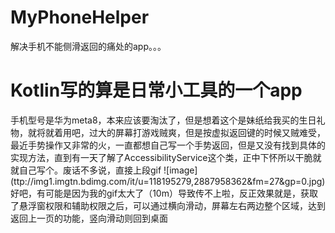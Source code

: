 # MyPhoneHelper
解决手机不能侧滑返回的痛处的app。。。

# Kotlin写的算是日常小工具的一个app
手机型号是华为meta8，本来应该要淘汰了，但是想着这个是妹纸给我买的生日礼物，就将就着用吧，过大的屏幕打游戏贼爽，但是按虚拟返回键的时候又贼难受，最近手势操作又非常的火，一直都想自己写一个手势返回，但是又没有找到具体的实现方法，直到有一天了解了AccessibilityService这个类，正中下怀所以干脆就就自己写个。废话不多说，直接上段gif
![image] (ttp://img1.imgtn.bdimg.com/it/u=118195279,2887958362&fm=27&gp=0.jpg)
好吧，有可能是因为我的gif太大了（10m）导致传不上啦，反正效果就是，获取了悬浮窗权限和辅助权限之后，可以通过横向滑动，屏幕左右两边整个区域，达到返回上一页的功能，竖向滑动则回到桌面
